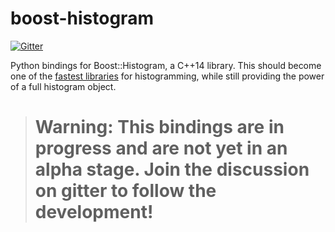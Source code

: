 # boost-histogram

[![Gitter](https://badges.gitter.im/HSF/PyHEP-histogramming.svg)](https://gitter.im/HSF/PyHEP-histogramming?utm_source=badge&utm_medium=badge&utm_campaign=pr-badge)

Python bindings for Boost::Histogram, a C++14 library. This should become one of the [fastest libraries][] for histogramming, while still providing the power of a full histogram object.


> # Warning: This bindings are in progress and are not yet in an alpha stage. Join the discussion on gitter to follow the development!

[fastest libraries]: https://iscinumpy.gitlab.io/post/histogram-speeds-in-python/
